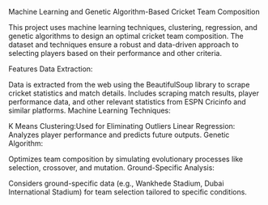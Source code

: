 Machine Learning and Genetic Algorithm-Based Cricket Team Composition

This project uses machine learning techniques, clustering, regression, and genetic algorithms to design an optimal cricket team composition. The dataset and techniques ensure a robust and data-driven approach to selecting players based on their performance and other criteria.

Features
Data Extraction:

Data is extracted from the web using the BeautifulSoup library to scrape cricket statistics and match details.
Includes scraping match results, player performance data, and other relevant statistics from ESPN Cricinfo and similar platforms.
Machine Learning Techniques:

K Means Clustering:Used for Eliminating Outliers 
Linear Regression: Analyzes player performance and predicts future outputs.
Genetic Algorithm:

Optimizes team composition by simulating evolutionary processes like selection, crossover, and mutation.
Ground-Specific Analysis:

Considers ground-specific data (e.g., Wankhede Stadium, Dubai International Stadium) for team selection tailored to specific conditions.
